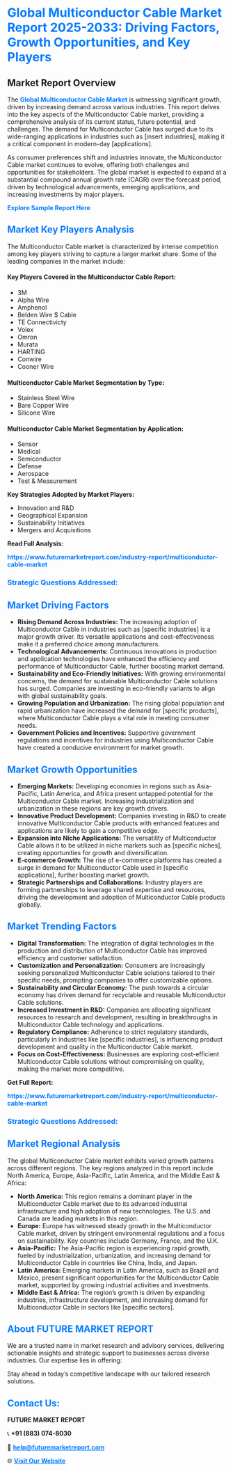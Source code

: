 <h1 style="color: #007BFF;">Global Multiconductor Cable Market Report 2025-2033: Driving Factors, Growth Opportunities, and Key Players</h1>

<section id="overview">
<h2>Market Report Overview</h2>
<p>The <a href="https://www.futuremarketreport.com/industry-report/multiconductor-cable-market" style="color: #007BFF; text-decoration: none;"><strong>Global Multiconductor Cable Market</strong></a> is witnessing significant growth, driven by increasing demand across various industries. This report delves into the key aspects of the Multiconductor Cable market, providing a comprehensive analysis of its current status, future potential, and challenges. The demand for Multiconductor Cable has surged due to its wide-ranging applications in industries such as [insert industries], making it a critical component in modern-day [applications].</p>
<p>As consumer preferences shift and industries innovate, the Multiconductor Cable market continues to evolve, offering both challenges and opportunities for stakeholders. The global market is expected to expand at a substantial compound annual growth rate (CAGR) over the forecast period, driven by technological advancements, emerging applications, and increasing investments by major players.</p>
</section>

<section id="overview">
<p><a href="https://www.futuremarketreport.com/request-sample/reportId=59826" style="color: #007BFF; text-decoration: none;"><strong>Explore Sample Report Here</strong></a></p>
</section>

<section id="key-players">
<h2 style="color: #007BFF;">Market Key Players Analysis</h2>
<p>The Multiconductor Cable market is characterized by intense competition among key players striving to capture a larger market share. Some of the leading companies in the market include:</p>
<h4>Key Players Covered in the Multiconductor Cable Report:</h4>
<ul><li>3M</li><li>Alpha Wire</li><li>Amphenol</li><li>Belden Wire $ Cable</li><li>TE Connectivicty</li><li>Volex</li><li>Omron</li><li>Murata</li><li>HARTING</li><li>Conwire</li><li>Cooner Wire</li></ul>
<h4>Multiconductor Cable Market Segmentation by Type:</h4>
<ul><li>Stainless Steel Wire</li><li>Bare Copper Wire</li><li>Silicone Wire</li></ul>

<h4>Multiconductor Cable Market Segmentation by Application:</h4>
<ul><li>Sensor</li><li>Medical</li><li>Semiconductor</li><li>Defense</li><li>Aerospace</li><li>Test &amp; Measurement</li></ul>
<p><strong>Key Strategies Adopted by Market Players:</strong></p>
<ul>
<li>Innovation and R&D</li>
<li>Geographical Expansion</li>
<li>Sustainability Initiatives</li>
<li>Mergers and Acquisitions</li>
</ul>
</section>

<section>
<p><strong>Read Full Analysis: </strong></p><a href="https://www.futuremarketreport.com/industry-report/multiconductor-cable-market" style="color: #007BFF; text-decoration: none;"><strong>https://www.futuremarketreport.com/industry-report/multiconductor-cable-market</strong></a>
<h3 style="color: #007BFF;">Strategic Questions Addressed:</h3>
</section>

<section id="driving-factors">
<h2 style="color: #007BFF;">Market Driving Factors</h2>
<ul>
<li><strong>Rising Demand Across Industries:</strong> The increasing adoption of Multiconductor Cable in industries such as [specific industries] is a major growth driver. Its versatile applications and cost-effectiveness make it a preferred choice among manufacturers.</li>
<li><strong>Technological Advancements:</strong> Continuous innovations in production and application technologies have enhanced the efficiency and performance of Multiconductor Cable, further boosting market demand.</li>
<li><strong>Sustainability and Eco-Friendly Initiatives:</strong> With growing environmental concerns, the demand for sustainable Multiconductor Cable solutions has surged. Companies are investing in eco-friendly variants to align with global sustainability goals.</li>
<li><strong>Growing Population and Urbanization:</strong> The rising global population and rapid urbanization have increased the demand for [specific products], where Multiconductor Cable plays a vital role in meeting consumer needs.</li>
<li><strong>Government Policies and Incentives:</strong> Supportive government regulations and incentives for industries using Multiconductor Cable have created a conducive environment for market growth.</li>
</ul>
</section>

<section id="growth-opportunities">
<h2 style="color: #007BFF;">Market Growth Opportunities</h2>
<ul>
<li><strong>Emerging Markets:</strong> Developing economies in regions such as Asia-Pacific, Latin America, and Africa present untapped potential for the Multiconductor Cable market. Increasing industrialization and urbanization in these regions are key growth drivers.</li>
<li><strong>Innovative Product Development:</strong> Companies investing in R&D to create innovative Multiconductor Cable products with enhanced features and applications are likely to gain a competitive edge.</li>
<li><strong>Expansion into Niche Applications:</strong> The versatility of Multiconductor Cable allows it to be utilized in niche markets such as [specific niches], creating opportunities for growth and diversification.</li>
<li><strong>E-commerce Growth:</strong> The rise of e-commerce platforms has created a surge in demand for Multiconductor Cable used in [specific applications], further boosting market growth.</li>
<li><strong>Strategic Partnerships and Collaborations:</strong> Industry players are forming partnerships to leverage shared expertise and resources, driving the development and adoption of Multiconductor Cable products globally.</li>
</ul>
</section>

<section id="trending-factors">
<h2 style="color: #007BFF;">Market Trending Factors</h2>
<ul>
<li><strong>Digital Transformation:</strong> The integration of digital technologies in the production and distribution of Multiconductor Cable has improved efficiency and customer satisfaction.</li>
<li><strong>Customization and Personalization:</strong> Consumers are increasingly seeking personalized Multiconductor Cable solutions tailored to their specific needs, prompting companies to offer customizable options.</li>
<li><strong>Sustainability and Circular Economy:</strong> The push towards a circular economy has driven demand for recyclable and reusable Multiconductor Cable solutions.</li>
<li><strong>Increased Investment in R&D:</strong> Companies are allocating significant resources to research and development, resulting in breakthroughs in Multiconductor Cable technology and applications.</li>
<li><strong>Regulatory Compliance:</strong> Adherence to strict regulatory standards, particularly in industries like [specific industries], is influencing product development and quality in the Multiconductor Cable market.</li>
<li><strong>Focus on Cost-Effectiveness:</strong> Businesses are exploring cost-efficient Multiconductor Cable solutions without compromising on quality, making the market more competitive.</li>
</ul>
</section>

<section>
<p><strong>Get Full Report: </strong></p><a href="https://www.futuremarketreport.com/industry-report/multiconductor-cable-market" style="color: #007BFF; text-decoration: none;"><strong>https://www.futuremarketreport.com/industry-report/multiconductor-cable-market</strong></a>
<h3 style="color: #007BFF;">Strategic Questions Addressed:</h3>
</section>


<section id="regional-analysis">
<h2 style="color: #007BFF;">Market Regional Analysis</h2>
<p>The global Multiconductor Cable market exhibits varied growth patterns across different regions. The key regions analyzed in this report include North America, Europe, Asia-Pacific, Latin America, and the Middle East & Africa:</p>
<ul>
<li><strong>North America:</strong> This region remains a dominant player in the Multiconductor Cable market due to its advanced industrial infrastructure and high adoption of new technologies. The U.S. and Canada are leading markets in this region.</li>
<li><strong>Europe:</strong> Europe has witnessed steady growth in the Multiconductor Cable market, driven by stringent environmental regulations and a focus on sustainability. Key countries include Germany, France, and the U.K.</li>
<li><strong>Asia-Pacific:</strong> The Asia-Pacific region is experiencing rapid growth, fueled by industrialization, urbanization, and increasing demand for Multiconductor Cable in countries like China, India, and Japan.</li>
<li><strong>Latin America:</strong> Emerging markets in Latin America, such as Brazil and Mexico, present significant opportunities for the Multiconductor Cable market, supported by growing industrial activities and investments.</li>
<li><strong>Middle East & Africa:</strong> The region’s growth is driven by expanding industries, infrastructure development, and increasing demand for Multiconductor Cable in sectors like [specific sectors].</li>
</ul>
</section>

<footer>
<h2 style="color: #007BFF;">About FUTURE MARKET REPORT</h2>
<p>We are a trusted name in market research and advisory services, delivering actionable insights and strategic support to businesses across diverse industries. Our expertise lies in offering:</p>

<p>Stay ahead in today’s competitive landscape with our tailored research solutions.</p>

<h2 style="color: #007BFF;">Contact Us:</h2>
<p><strong>FUTURE MARKET REPORT</strong></p>
<p>📞 <strong>+91 (883) 074-8030</strong></p>
<p>📧 <strong><a href="mailto:help@futuremarketreport.com" style="color: #007BFF;">help@futuremarketreport.com</a></strong></p>
<p>🌐 <strong><a href="https://www.futuremarketreport.com/" style="color: #007BFF;">Visit Our Website</a></strong></p>
</footer>